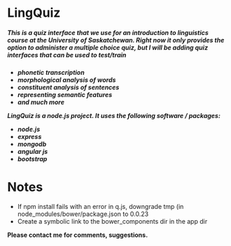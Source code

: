 LingQuiz
======== 

<h5>This is a quiz interface that we use for an introduction to linguistics course at the University of Saskatchewan. Right now it only provides the option to administer a multiple choice quiz, but I will be adding quiz interfaces that can be used to test/train<h5> 

* phonetic transcription
* morphological analysis of words
* constituent analysis of sentences
* representing semantic features
* and much more


LingQuiz is a node.js project. It uses the following software / packages:

* node.js
* express
* mongodb
* angular js
* bootstrap

Notes
=====

* If npm install fails with an error in q.js, downgrade tmp (in node_modules/bower/package.json to 0.0.23
* Create a symbolic link to the bower_components dir in the app dir


**Please contact me for comments, suggestions.**
